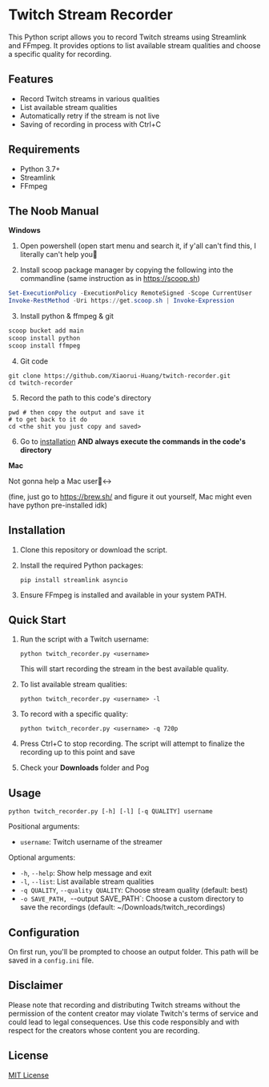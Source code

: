 # Twitch Stream Recorder

This Python script allows you to record Twitch streams using Streamlink and FFmpeg. It provides options to list available stream qualities and choose a specific quality for recording.

## Features

- Record Twitch streams in various qualities
- List available stream qualities
- Automatically retry if the stream is not live
- Saving of recording in process with Ctrl+C

## Requirements

- Python 3.7+
- Streamlink
- FFmpeg

## The Noob Manual

**Windows**

1. Open powershell (open start menu and search it, if y'all can't find this, I literally can't help you🤣

2. Install scoop package manager by copying the following into the commandline (same instruction as in https://scoop.sh)
```powershell
Set-ExecutionPolicy -ExecutionPolicy RemoteSigned -Scope CurrentUser
Invoke-RestMethod -Uri https://get.scoop.sh | Invoke-Expression
```

3. Install python & ffmpeg & git
```powershell
scoop bucket add main
scoop install python
scoop install ffmpeg
```
4. Git code
```
git clone https://github.com/Xiaorui-Huang/twitch-recorder.git
cd twitch-recorder
```

5. Record the path to this code's directory
```
pwd # then copy the output and save it
# to get back to it do 
cd <the shit you just copy and saved>
```

6. Go to [installation](#installation) **AND always execute the commands in the code's directory**



**Mac**

Not gonna help a Mac user🙂‍↔️ 

(fine, just go to https://brew.sh/ and figure it out yourself, Mac might even have python pre-installed idk)


## Installation

1. Clone this repository or download the script.
2. Install the required Python packages:

   ```
   pip install streamlink asyncio
   ```

3. Ensure FFmpeg is installed and available in your system PATH.

## Quick Start

1. Run the script with a Twitch username:

   ```
   python twitch_recorder.py <username>
   ```

   This will start recording the stream in the best available quality.

2. To list available stream qualities:

   ```
   python twitch_recorder.py <username> -l
   ```

3. To record with a specific quality:

   ```
   python twitch_recorder.py <username> -q 720p
   ```

4. Press Ctrl+C to stop recording. The script will attempt to finalize the recording up to this point and save

5. Check your **Downloads** folder and Pog

## Usage

```
python twitch_recorder.py [-h] [-l] [-q QUALITY] username
```

Positional arguments:

- `username`: Twitch username of the streamer

Optional arguments:

- `-h`, `--help`: Show help message and exit
- `-l`, `--list`: List available stream qualities
- `-q QUALITY`, `--quality QUALITY`: Choose stream quality (default: best)
- `-o SAVE_PATH, `--output SAVE_PATH`: Choose a custom directory to save the recordings (default: ~/Downloads/twitch_recordings)

## Configuration

On first run, you'll be prompted to choose an output folder. This path will be saved in a `config.ini` file.

## Disclaimer

Please note that recording and distributing Twitch streams without the permission of the content creator may violate Twitch's terms of service and could lead to legal consequences. Use this code responsibly and with respect for the creators whose content you are recording.

## License

[MIT License](LICENSE)
